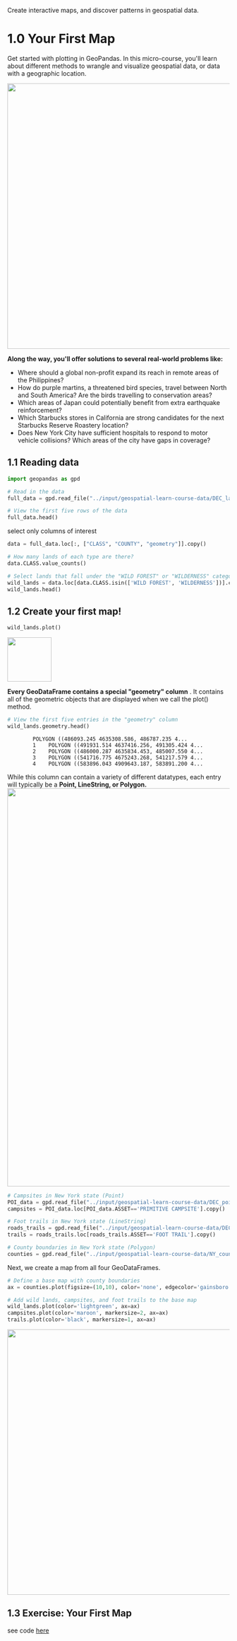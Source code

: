Create interactive maps, and discover patterns in geospatial data.
# 1.0 Your First Map
Get started with plotting in GeoPandas.
In this micro-course, you'll learn about different methods to wrangle and visualize geospatial data, or data with a geographic location.

<img src="https://user-images.githubusercontent.com/51888893/217288307-81b34ec3-3b70-4be2-80d3-a66d24540870.png" width=600px>

****Along the way, you'll offer solutions to several real-world problems like:****

- Where should a global non-profit expand its reach in remote areas of the Philippines?
- How do purple martins, a threatened bird species, travel between North and South America? Are the birds travelling to conservation areas?
- Which areas of Japan could potentially benefit from extra earthquake reinforcement?
- Which Starbucks stores in California are strong candidates for the next Starbucks Reserve Roastery location?
- Does New York City have sufficient hospitals to respond to motor vehicle collisions? Which areas of the city have gaps in coverage?
## 1.1 Reading data
```py
import geopandas as gpd
```
```py
# Read in the data
full_data = gpd.read_file("../input/geospatial-learn-course-data/DEC_lands/DEC_lands/DEC_lands.shp")

# View the first five rows of the data
full_data.head()
```
select only columns of interest
```py
data = full_data.loc[:, ["CLASS", "COUNTY", "geometry"]].copy()
```
```py
# How many lands of each type are there?
data.CLASS.value_counts()
```
```py
# Select lands that fall under the "WILD FOREST" or "WILDERNESS" category
wild_lands = data.loc[data.CLASS.isin(['WILD FOREST', 'WILDERNESS'])].copy()
wild_lands.head()
```
## 1.2 Create your first map!
```py
wild_lands.plot()
```
<img src="https://user-images.githubusercontent.com/51888893/217291124-884a3146-e735-43e8-854e-db9e933ea60f.png" width=100px>

****Every GeoDataFrame contains a special "geometry" column**** . It contains all of the geometric objects that are displayed when we call the plot() method.
```py
# View the first five entries in the "geometry" column
wild_lands.geometry.head()
```

            POLYGON ((486093.245 4635308.586, 486787.235 4...
            1    POLYGON ((491931.514 4637416.256, 491305.424 4...
            2    POLYGON ((486000.287 4635834.453, 485007.550 4...
            3    POLYGON ((541716.775 4675243.268, 541217.579 4...
            4    POLYGON ((583896.043 4909643.187, 583891.200 4...
While this column can contain a variety of different datatypes, each entry will typically be a ****Point, LineString, or Polygon.****
<img src="https://user-images.githubusercontent.com/51888893/217291656-43f90d10-507a-4709-a3e8-40fff76bc25c.png" width=900px>

```py
# Campsites in New York state (Point)
POI_data = gpd.read_file("../input/geospatial-learn-course-data/DEC_pointsinterest/DEC_pointsinterest/Decptsofinterest.shp")
campsites = POI_data.loc[POI_data.ASSET=='PRIMITIVE CAMPSITE'].copy()

# Foot trails in New York state (LineString)
roads_trails = gpd.read_file("../input/geospatial-learn-course-data/DEC_roadstrails/DEC_roadstrails/Decroadstrails.shp")
trails = roads_trails.loc[roads_trails.ASSET=='FOOT TRAIL'].copy()

# County boundaries in New York state (Polygon)
counties = gpd.read_file("../input/geospatial-learn-course-data/NY_county_boundaries/NY_county_boundaries/NY_county_boundaries.shp")
```
Next, we create a map from all four GeoDataFrames.
```py
# Define a base map with county boundaries
ax = counties.plot(figsize=(10,10), color='none', edgecolor='gainsboro', zorder=3)

# Add wild lands, campsites, and foot trails to the base map
wild_lands.plot(color='lightgreen', ax=ax)
campsites.plot(color='maroon', markersize=2, ax=ax)
trails.plot(color='black', markersize=1, ax=ax)
```
<img src="https://user-images.githubusercontent.com/51888893/217347790-364adb8c-80f9-4eb7-a65c-abf89c1d3149.png" width=600px>

## 1.3 Exercise: Your First Map
see code [here]()
